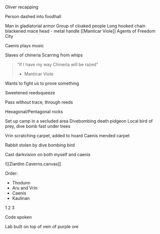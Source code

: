 
Oliver recapping

Person dashed into foodhall

Man in gladiatorial armor
Group of cloaked people
Long hooked chain blackened mace head - metal handle
[[Manticar Viole]] 
Agents of Freedom City

Caenis plays music

Slaves of chineria
Scarring from whips


>"If I have my way Chineria will be razed"
>- Manticar Viole

Wants to fight us to prove something


Sweetened reedsqueeze

Pass without trace, through reeds



Hexagonal/Pentagonal rocks

Set up camp in a secluded area
Divebombing death pidgeon
Local bird of prey, dive bomb fast under trees

Vrin scratching carpet, added to hoard
Caenis mended carpet

Rabbit stolen by dive bombing bird

Cast darkvision on both myself and caenis

![[Ziardim Caverns.canvas]]

Order:
- Thodunn
- Aru and Vrin
- Caenis
- Kaulinan


1 
2
3


Code spoken

Lab built on top of vein of purple ore

